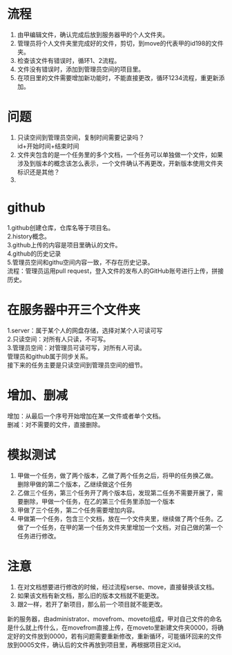 # 流程  
1. 由甲编辑文件，确认完成后放到服务器甲的个人文件夹。  
2. 管理员将个人文件夹里完成好的文件，剪切，到move的代表甲的id198的文件夹。  
3. 检查该文件有错误时，循环1、2流程。  
4. 文件没有错误时，添加到管理员空间的项目里。  
5. 在项目里的文件需要增加新功能时，不能直接更改，循环1234流程，重更新添加。  
  
# 问题  
1. 只读空间到管理员空间，复制时间需要记录吗？  
   id+开始时间+结束时间  
2. 文件夹包含的是一个任务里的多个文档，一个任务可以单独做一个文件，如果涉及到版本的概念该怎么表示，一个文件确认不再更改，开新版本使用文件夹标识还是其他？  
3. 

  
#  github  
1.github创建仓库，仓库名等于项目名。  
2.history概念。  
3.github上传的内容是项目里确认的文件。  
4.github的历史记录   
5.管理员空间和githu空间内容一致，不存在历史记录。  
流程：管理员运用pull request，登入文件的发布人的GitHub账号进行上传，拼接历史。  
  
# 在服务器中开三个文件夹
1.server：属于某个人的网盘存储，选择对某个人可读可写  
2.只读空间：对所有人只读，不可写。  
3.管理员空间：对管理员可读可写，对所有人可读。  
管理员和github属于同步关系。  
接下来的任务主要是只读空间到管理员空间的细节。  
  
# 增加、删减      
增加：从最后一个序号开始增加在某一文件或者单个文档。  
删减：对不需要的文件，直接删除。  
  
# 模拟测试  
1. 甲做一个任务，做了两个版本，乙做了两个任务之后，将甲的任务换乙做。  
   删除甲做的第二个版本，乙继续做这个任务  
2. 乙做三个任务，第三个任务开了两个版本后，发现第二任务不需要开展了，需要删除，甲做一个任务，在乙的第三个任务里添加一个版本  
3. 甲做了三个任务，第二个任务需要增加内容。  
4. 甲做第一个任务，包含三个文档，放在一个文件夹里，继续做了两个任务。乙做了一个任务，在甲的第一个任务文件夹里增加一个文档，对自己做的第一个任务进行修改。  

# 注意  
1. 在对文档想要进行修改的时候，经过流程serse、move，直接替换该文档。  
2. 如果该文档有新文档，那么旧的版本文档就不能更改。  
3. 跟2一样，若开了新项目，那么前一个项目就不能更改。   
  
新的服务器，由administrator、movefrom、moveto组成，甲对自己文件的命名是什么就上传什么，在movefrom直接上传，在moveto里新建文件夹0000，将确定好的文件放到0000，若有问题需要重新修改，重新循环，可能循环回来的文件放到0005文件，确认后的文件再放到项目里，再根据项目定义id。
